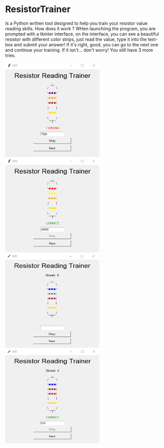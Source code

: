 # ResistorTrainer
Is a Python written tool designed to help you train your resistor value reading skills.
How does it work ?
WHen launchiing the program, you are prompted with a tkinter interface, on the interface, you can see a beautiful resistor with different color strips, just read the value, type it into the text-box and submit your answer! If it's right, good, you can go to the next one and continue your training. If it isn't... don't worry! You still have 3 more tries.

<img src="https://github.com/SilentHealer584/ResistorTrainer/blob/main/example/image.png" width="300" height="300">
<img src="https://github.com/SilentHealer584/ResistorTrainer/blob/main/example/image1.png" width="300" height="300">
<img src="https://github.com/SilentHealer584/ResistorTrainer/blob/main/example/image2.png" width="300" height="300">
<img src="https://github.com/SilentHealer584/ResistorTrainer/blob/main/example/image3.png" width="300" height="300">
